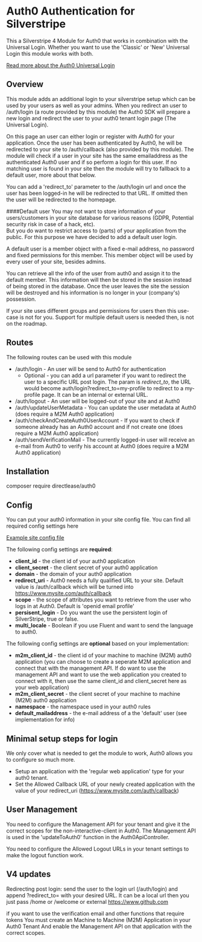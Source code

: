 

# Auth0 Authentication for Silverstripe
This a Silverstripe 4 Module for Auth0 that works in combination with the Universal Login.
Whether you want to use the 'Classic' or 'New' Universal Login this module works with both.

[Read more about the Auth0 Universal Login](https://auth0.com/docs/universal-login)

## Overview
This module adds an additional login to your silverstripe setup which can be used by your users as well as your admins.
When you redirect an user to /auth/login (a route provided by this module) the Auth0 SDK will prepare a new login and redirect the user to your auth0 tenant login page (The Universal Login).

On this page an user can either login or register with Auth0 for your application. Once the user has been authenticated by Auth0, he will be redirected to your site to /auth/callback (also provided by this module).
The module will check if a user in your site has the same emailaddress as the authenticated Auth0 user and if so perform a login for this user.
If no matching user is found in your site then the module will try to fallback to a default user, more about that below.

You can add a 'redirect_to' parameter to the /auth/login url and once the user has been logged-in he will be redirected to that URL.
If omitted then the user will be redirected to the homepage. 

####Default user
You may not want to store information of your users/customers in your site database for various reasons (GDPR, Potential security risk in case of a hack, etc).  
But you do want to restrict access to (parts) of your application from the public.
For this purpose we have decided to add a default user login.

A default user is a member object with a fixed e-mail address, no password and fixed permissions for this member.
This member object will be used by every user of your site, besides admins.

You can retrieve all the info of the user from auth0 and assign it to the default member.
This information will then be stored in the session instead of being stored in the database.
Once the user leaves the site the session will be destroyed and his information is no longer in your (company's) possession.
 
If your site uses different groups and permissions for users then this use-case is not for you.
Support for multiple default users is needed then, is not on the roadmap.


## Routes
The following routes can be used with this module

* /auth/login - An user will be send to Auth0 for authentication
  * Optional - you can add a url parameter if you want to redirect the user to a specific URL post login. 
    The param is *redirect_to*, the URL would become auth/login?redirect_to=my-profile to redirect to a my-profile page. 
    It can be an internal or external URL.
* /auth/logout - An user will be logged-out of your site and at Auth0
* /auth/updateUserMetadata - You can update the user metadata at Auth0 (does require a M2M Auth0 application)
* /auth/checkAndCreateAuth0UserAccount - If you want to check if someone already has an Auth0 account and if not create one (does require a M2M Auth0 application)
* /auth/sendVerificationMail - The currently logged-in user will receive an e-mail from Auth0 to verify his account at Auth0 (does require a M2M Auth0 application)

## Installation  
composer require directlease/auth0

## Config
You can put your auth0 information in your site config file.
You can find all required config settings here  

[Example site config file](site_config.yml)

The following config settings are **required**:

* **client_id** - the client id of your auth0 application
* **client_secret** - the client secret of your auth0 application
* **domain** - the domain of your auth0 application
* **redirect_uri** - Auth0 needs a fully qualified URL to your site. Default value is /auth/callback which will be turned into https://www.mysite.com/auth/callback
* **scope** - the scope of attributes you want to retrieve from the user who logs in at Auth0.
Default is 'openid email profile'
* **persisent_login** - Do you want the use the persistent login of SilverStripe, true or false.
* **multi_locale** - Boolean if you use Fluent and want to send the language to auth0.

The following config settings are **optional** based on your implementation:

* **m2m_client_id** - the client id of your machine to machine (M2M) auth0 application (you can choose to create a seperate M2M application and connect that with the management API. If do want to use the management API and want to use the web application you created to connect with it, then use the same client_id and client_secret here as your web application)
* **m2m_client_secret** - the client secret of your machine to machine (M2M) auth0 application
* **namespace** - the namespace used in your auth0 rules 
* **default_mailaddress** - the e-mail address of a the 'default' user (see implementation for info)

## Minimal setup steps for login
We only cover what is needed to get the module to work, Auth0 allows you to configure so much more.

* Setup an application with the 'regular web application' type for your auth0 tenant.
* Set the Allowed Callback URL of your newly created application with the value of your redirect_uri (https://www.mysite.com/auth/callback)


## User Management
You need to configure the Management API for your tenant and give it the correct scopes for the non-interactive-client in Auth0. The Management API is used in the 'updateToAuth0' function in the Auth0ApiController. 

You need to configure the Allowed Logout URLs in your tenant settings to make the logout function work.

## V4 updates

Redirecting post login:
send the user to the login url (/auth/login) and append ?redirect_to= with your desired URL.
It can be a local url then you just pass /home or /welcome or external https://www.github.com

if you want to use the verification email and other functions that require tokens
You must create an Machine to Machine (M2M) Application in your Auth0 Tenant
And enable the Management API on that application with the correct scopes.
